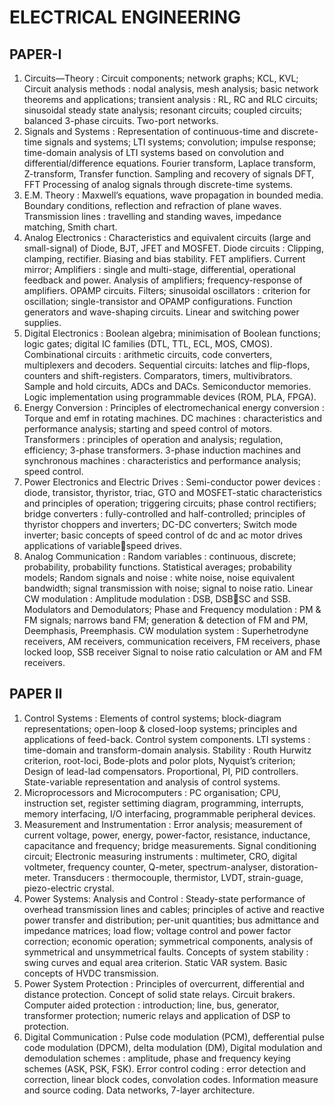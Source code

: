 

# ELECTRICAL ENGINEERING 


## PAPER-I 
1. Circuits—Theory :
 Circuit components; network graphs; KCL, KVL; Circuit analysis methods : nodal analysis, mesh 
analysis; basic network theorems and applications; transient analysis : RL, RC and RLC circuits; sinusoidal 
steady state analysis; resonant circuits; coupled circuits; balanced 3-phase circuits. Two-port networks. 
2. Signals and Systems : 
 Representation of continuous-time and discrete-time signals and systems; LTI systems; convolution; 
impulse response; time-domain analysis of LTI systems based on convolution and differential/difference 
equations. Fourier transform, Laplace transform, Z-transform, Transfer function. Sampling and recovery of 
signals DFT, FFT Processing of analog signals through discrete-time systems. 
3. E.M. Theory : 
 Maxwell’s equations, wave propagation in bounded media. Boundary conditions, reflection and 
refraction of plane waves. Transmission lines : travelling and standing waves, impedance matching, Smith 
chart. 
4. Analog Electronics : 
 Characteristics and equivalent circuits (large and small-signal) of Diode, BJT, JFET and MOSFET. 
Diode circuits : Clipping, clamping, rectifier. Biasing and bias stability. FET amplifiers. Current mirror; 
 Amplifiers : single and multi-stage, differential, operational feedback and power. Analysis of 
amplifiers; frequency-response of amplifiers. OPAMP circuits. Filters; sinusoidal oscillators : criterion for 
oscillation; single-transistor and OPAMP configurations. Function generators and wave-shaping circuits. 
Linear and switching power supplies. 
5. Digital Electronics : 
 Boolean algebra; minimisation of Boolean functions; logic gates; digital IC families (DTL, TTL, ECL, 
MOS, CMOS). Combinational circuits : arithmetic circuits, code converters, multiplexers and decoders. 
Sequential circuits: latches and flip-flops, counters and shift-registers. Comparators, timers, multivibrators. 
Sample and hold circuits, ADCs and DACs. Semiconductor memories. Logic implementation using 
programmable devices (ROM, PLA, FPGA). 
6. Energy Conversion : 
 Principles of electromechanical energy conversion : Torque and emf in rotating machines. DC 
machines : characteristics and performance analysis; starting and speed control of motors. Transformers : 
principles of operation and analysis; regulation, efficiency; 3-phase transformers. 3-phase induction 
machines and synchronous machines : characteristics and performance analysis; speed control. 
7. Power Electronics and Electric Drives : 
 Semi-conductor power devices : diode, transistor, thyristor, triac, GTO and MOSFET-static 
characteristics and principles of operation; triggering circuits; phase control rectifiers; bridge converters : 
fully-controlled and half-controlled; principles of thyristor choppers and inverters; DC-DC converters; 
Switch mode inverter; basic concepts of speed control of dc and ac motor drives applications of variable￾speed drives. 
8. Analog Communication : 
 Random variables : continuous, discrete; probability, probability functions. Statistical averages; 
probability models; Random signals and noise : white noise, noise equivalent bandwidth; signal 
transmission with noise; signal to noise ratio. Linear CW modulation : Amplitude modulation : DSB, DSB￾SC and SSB. Modulators and Demodulators; Phase and Frequency modulation : PM & FM signals; narrows 
band FM; generation & detection of FM and PM, Deemphasis, Preemphasis. CW modulation system : 
Superhetrodyne receivers, AM receivers, communication receivers, FM receivers, phase locked loop, SSB 
receiver Signal to noise ratio calculation or AM and FM receivers. 


## PAPER II 
1. Control Systems : 
 Elements of control systems; block-diagram representations; open-loop & closed-loop systems; 
principles and applications of feed-back. Control system components. LTI systems : time-domain and 
transform-domain analysis. Stability : Routh Hurwitz criterion, root-loci, Bode-plots and polor plots, 
Nyquist’s criterion; Design of lead-lad compensators. Proportional, PI, PID controllers. State-variable 
representation and analysis of control systems. 
2. Microprocessors and Microcomputers : 
 PC organisation; CPU, instruction set, register settiming diagram, programming, interrupts, memory 
interfacing, I/O interfacing, programmable peripheral devices. 
3. Measurement and Instrumentation : 
 Error analysis; measurement of current voltage, power, energy, power-factor, resistance, inductance, 
capacitance and frequency; bridge measurements. Signal conditioning circuit; Electronic measuring 
instruments : multimeter, CRO, digital voltmeter, frequency counter, Q-meter, spectrum-analyser, 
distoration-meter. Transducers : thermocouple, thermistor, LVDT, strain-guage, piezo-electric crystal. 
4. Power Systems: Analysis and Control : 
 Steady-state performance of overhead transmission lines and cables; principles of active and reactive 
power transfer and distribution; per-unit quantities; bus admittance and impedance matrices; load flow; 
voltage control and power factor correction; economic operation; symmetrical components, analysis of 
symmetrical and unsymmetrical faults. Concepts of system stability : swing curves and equal area criterion. 
Static VAR system. Basic concepts of HVDC transmission. 
5. Power System Protection : 
 Principles of overcurrent, differential and distance protection. Concept of solid state relays. Circuit 
brakers. Computer aided protection : introduction; line, bus, generator, transformer protection; numeric 
relays and application of DSP to protection. 
6. Digital Communication : 
 Pulse code modulation (PCM), defferential pulse code modulation (DPCM), delta modulation (DM), 
Digital modulation and demodulation schemes : amplitude, phase and frequency keying schemes (ASK, 
PSK, FSK). Error control coding : error detection and correction, linear block codes, convolation codes. 
Information measure and source coding. Data networks, 7-layer architecture. 
